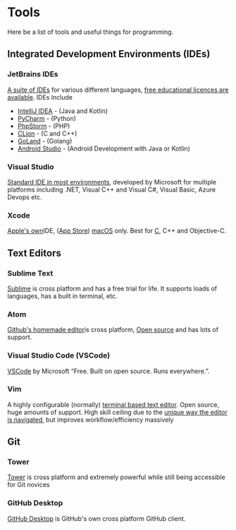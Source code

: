 # Tools

Here be a list of tools and useful things for programming.

## Integrated Development Environments \(IDEs\)

### JetBrains IDEs

[A suite of IDEs](https://www.jetbrains.com/) for various different languages, [free educational licences are available](https://www.jetbrains.com/community/education/#students). IDEs include

* [IntelliJ IDEA](https://www.jetbrains.com/idea/) - \(Java and Kotlin\)
* [PyCharm](https://www.jetbrains.com/pycharm/) - \(Python\)
* [PhpStorm](https://www.jetbrains.com/phpstorm/) - \(PHP\)
* [CLion](https://www.jetbrains.com/clion/) - \(C and C++\)
* [GoLand](https://www.jetbrains.com/go/) - \(Golang\)
* [Android Studio](https://developer.android.com/studio) - \(Android Development with Java or Kotlin\)

### Visual Studio

[Standard IDE in most environments](https://visualstudio.microsoft.com/), developed by Microsoft for multiple platforms including .NET, Visual C++ and Visual C\#, Visual Basic, Azure Devops etc.

### Xcode

[Apple's own](https://developer.apple.com/xcode/)IDE, \([App Store](https://itunes.apple.com/us/app/xcode/id497799835)\) [macOS](https://wiki.hacksoc.co.uk/operating_systems/macos) only. Best for [C](https://wiki.hacksoc.co.uk/programming/c), C++ and Objective-C.

## Text Editors

### Sublime Text

[Sublime](https://www.sublimetext.com/) is cross platform and has a free trial for life. It supports loads of languages, has a built in terminal, etc.

### Atom

[Github's homemade editor](https://atom.io/)is cross platform, [Open source](https://github.com/atom/atom) and has lots of support.

### Visual Studio Code \(VSCode\)

[VSCode](https://code.visualstudio.com/) by Microsoft “Free. Built on open source. Runs everywhere.”.

### Vim

A highly configurable \(normally\) [terminal based text editor](https://www.vim.org/). Open source, huge amounts of support. High skill ceiling due to the [unique way the editor is navigated](https://vim.rtorr.com/), but improves workflow/efficiency massively

## Git

### Tower

[Tower](https://www.git-tower.com/) is cross platform and extremely powerful while still being accessible for Git novices

### GitHub Desktop

[GitHub Desktop](https://desktop.github.com/) is GitHub's own cross platform GitHub client.


